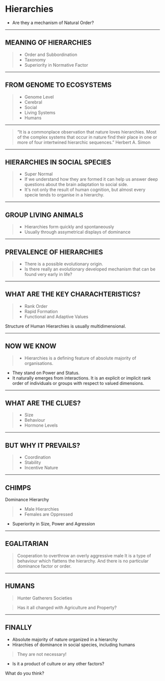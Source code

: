<!-- .slide: data-background="./Pic3.jpg" -->
# Hierarchies

* Are they a mechanism of Natural Order? 

---

<!-- .slide: data-background="./Pic4.jpg" -->
## MEANING OF HIERARCHIES

> * Order and Subbordination
> * Taxonomy 
> * Superiority in Normative Factor

---
<!-- .slide: data-background="./Pic5.jpg" -->
## FROM GENOME TO ECOSYSTEMS

> * Genome Level
> * Cerebral
> * Social 
> * Living Systems
> * Humans


---
<!-- .slide: data-background="./Pic7.jpg" -->
> “It is a commonplace observation that nature loves hierarchies. Most of the complex systems that occur in nature find their place in one or more of four intertwined hierarchic sequences.” 
Herbert A. Simon 

---
<!-- .slide: data-background="./Pic8.jpg" -->
## HIERARCHIES IN SOCIAL SPECIES
> * Super Normal
> * If we understand how they are formed it can help us answer deep questions about the brain adaptation to social side. 
> * It's not only the result of human cognition, but almost every specie tends to organise in a hierarchy.

---
<!-- .slide: data-background="./Pic9.jpg" -->
## GROUP LIVING ANIMALS

> * Hierarchies form quickly and spontaneously
> * Usually through assymetrical displays of dominance
---


## PREVALENCE OF HIERARCHIES
> * There is a possible evolutionary origin. 
> * Is there really an evolutionary developed mechanism that can be found very early in life? 

---

## WHAT ARE THE KEY CHARACHTERISTICS? 

> * Rank Order
> * Rapid Formation
> * Functional and Adaptive Values

Structure of Human Hierarchies is usually multidimensional. 


---
<!-- .slide: data-background="./Pic11.jpg" -->
## NOW WE KNOW

> * Hierarchies is a defining feature of absolute majority of organisations. 
* They stand on Power and Status. 
* It naturally emerges from interactions. 
It is an explicit or implicit rank order of individuals or groups with respect to valued dimensions. 

---
<!-- .slide: data-background="./Pic10.jpg" -->
## WHAT ARE THE CLUES?

> * Size 
> * Behaviour
> * Hormone Levels
---

<!-- .slide: data-background="./Pic12.jpg" -->
## BUT WHY IT PREVAILS? 

> * Coordination 
> * Stability
> * Incentive Nature

---
<!-- .slide: data-background="./Pic6.jpg" -->
## CHIMPS

Dominance Hierarchy 
> * Male Hierarchies
> * Females are Oppressed
* Superiority in Size, Power and Agression

---
## EGALITARIAN 
> Cooperation to overthrow an overly aggressive male
 It is a type of behaviour which flattens the hierarchy. And there is no particular dominance factor or order. 

---

## HUMANS
> Hunter Gatherers Societies

>Has it all changed with Agriculture and Property? 
---
## FINALLY 
* Absolute majority of nature organized in a hierarchy
* Hirarchies of dominance in social species, including humans
> They are not necessary!
* Is it a product of culture or any other factors? 

 What do you think?  